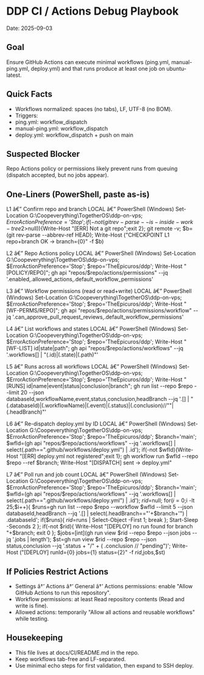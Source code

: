 ﻿# DDP CI / Actions Debug Playbook

Date: 2025-09-03

## Goal
Ensure GitHub Actions can execute minimal workflows (ping.yml, manual-ping.yml, deploy.yml) and that runs produce at least one job on ubuntu-latest.

## Quick Facts
- Workflows normalized: spaces (no tabs), LF, UTF-8 (no BOM).
- Triggers:
 - ping.yml: workflow_dispatch
 - manual-ping.yml: workflow_dispatch
 - deploy.yml: workflow_dispatch + push on main

## Suspected Blocker
Repo Actions policy or permissions likely prevent runs from queuing (dispatch accepted, but no jobs appear).

## One-Liners (PowerShell, paste as-is)

L1 â€” Confirm repo and branch
LOCAL â€” PowerShell (Windows)
Set-Location G:\Coopeverything\TogetherOS\ddp-on-vps; $ErrorActionPreference='Stop'; if(-not (git rev-parse --is-inside-work-tree 2>$null)){Write-Host "[ERR] Not a git repo";exit 2}; git remote -v; $b=(git rev-parse --abbrev-ref HEAD); Write-Host ("CHECKPOINT L1 repo+branch OK -> branch={0}" -f $b)

L2 â€” Repo Actions policy
LOCAL â€” PowerShell (Windows)
Set-Location G:\Coopeverything\TogetherOS\ddp-on-vps; $ErrorActionPreference='Stop'; $repo='TheEpicuros/ddp'; Write-Host "[POLICY/REPO]"; gh api "repos/$repo/actions/permissions" --jq '.enabled,.allowed_actions,.default_workflow_permissions'

L3 â€” Workflow permissions (read or read+write)
LOCAL â€” PowerShell (Windows)
Set-Location G:\Coopeverything\TogetherOS\ddp-on-vps; $ErrorActionPreference='Stop'; $repo='TheEpicuros/ddp'; Write-Host "[WF-PERMS/REPO]"; gh api "repos/$repo/actions/permissions/workflow" --jq '.can_approve_pull_request_reviews,.default_workflow_permissions'

L4 â€” List workflows and states
LOCAL â€” PowerShell (Windows)
Set-Location G:\Coopeverything\TogetherOS\ddp-on-vps; $ErrorActionPreference='Stop'; $repo='TheEpicuros/ddp'; Write-Host "[WF-LIST] id|state|path"; gh api "repos/$repo/actions/workflows" --jq '.workflows[] | "(.id)|(.state)|(.path)"'

L5 â€” Runs across all workflows
LOCAL â€” PowerShell (Windows)
Set-Location G:\Coopeverything\TogetherOS\ddp-on-vps; $ErrorActionPreference='Stop'; $repo='TheEpicuros/ddp'; Write-Host "[RUNS] id|name|event|status|conclusion|branch"; gh run list --repo $repo --limit 20 --json databaseId,workflowName,event,status,conclusion,headBranch --jq '.[] | "(.databaseId)|(.workflowName)|(.event)|(.status)|(.conclusion)//""|(.headBranch)"'

L6 â€” Re-dispatch deploy.yml by ID
LOCAL â€” PowerShell (Windows)
Set-Location G:\Coopeverything\TogetherOS\ddp-on-vps; $ErrorActionPreference='Stop'; $repo='TheEpicuros/ddp'; $branch='main'; $wfId=(gh api "repos/$repo/actions/workflows" --jq '.workflows[] | select(.path==".github/workflows/deploy.yml") | .id'); if(-not $wfId){Write-Host "[ERR] deploy.yml not registered";exit 1}; gh workflow run $wfId --repo $repo --ref $branch; Write-Host "[DISPATCH] sent -> deploy.yml"

L7 â€” Poll run and job count
LOCAL â€” PowerShell (Windows)
Set-Location G:\Coopeverything\TogetherOS\ddp-on-vps; $ErrorActionPreference='Stop'; $repo='TheEpicuros/ddp'; $branch='main'; $wfId=(gh api "repos/$repo/actions/workflows" --jq '.workflows[] | select(.path==".github/workflows/deploy.yml") | .id'); $rid=$null; for($i=0;$i -lt 25;$i++){ $runs=gh run list --repo $repo --workflow $wfId --limit 5 --json databaseId,headBranch --jq '.[] | select(.headBranch=="'+$branch+'") | .databaseId'; if($runs){ $rid=$runs | Select-Object -First 1; break }; Start-Sleep -Seconds 2 }; if(-not $rid){ Write-Host "[DEPLOY] no run found for branch "+$branch; exit 0 }; $jobs=[int](gh run view $rid --repo $repo --json jobs --jq '.jobs | length'); $st=gh run view $rid --repo $repo --json status,conclusion --jq '.status + "/" + ( .conclusion // "pending")'; Write-Host ("[DEPLOY] runId={0} jobs={1} status={2}" -f $rid,$jobs,$st)

## If Policies Restrict Actions
- Settings â†’ Actions â†’ General â†’ Actions permissions: enable "Allow GitHub Actions to run this repository".
- Workflow permissions: at least Read repository contents (Read and write is fine).
- Allowed actions: temporarily "Allow all actions and reusable workflows" while testing.

## Housekeeping
- This file lives at docs/CI/README.md in the repo.
- Keep workflows tab-free and LF-separated.
- Use minimal echo steps for first validation, then expand to SSH deploy.
